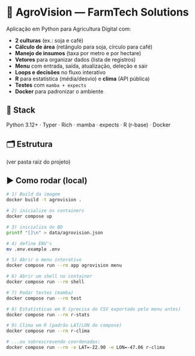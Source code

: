 # 🌱 AgroVision — FarmTech Solutions

Aplicação em Python para Agricultura Digital com:
- **2 culturas** (ex.: soja e café)
- **Cálculo de área** (retângulo para soja, círculo para café)
- **Manejo de insumos** (taxa por metro e por hectare)
- **Vetores** para organizar dados (lista de registros)
- **Menu** com entrada, saída, atualização, deleção e sair
- **Loops e decisões** no fluxo interativo
- **R** para estatística (média/desvio) e **clima** (API pública)
- **Testes** com `mamba + expects`
- **Docker** para padronizar o ambiente

## 🔧 Stack
Python 3.12+ · Typer · Rich · mamba · expects · R (r-base) · Docker

## 🗂 Estrutura
(ver pasta raiz do projeto)

## ▶️ Como rodar (local)
```bash
# 1) Build da imagem
docker build -t agrovision .

# 2) inicialize os containers
docker compose up

# 3) inicializa do BD
printf "[]\n" > data/agrovision.json

# 4) define ENV's
mv .env.example .env

# 5) Abrir o menu interativo
docker compose run --rm app agrovision menu

# 6) Abrir um shell no container
docker compose run --rm shell

# 7) Rodar testes (mamba)
docker compose run --rm test

# 8) Estatísticas em R (precisa do CSV exportado pelo menu antes)
docker compose run --rm r-stats

# 9) Clima em R (padrão LAT/LON do compose) 
docker compose run --rm r-clima

# ...ou sobrescrevendo coordenadas:
docker compose run --rm -e LAT=-22.90 -e LON=-47.06 r-clima
